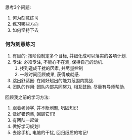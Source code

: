 思考3个问题:

1. 何为刻意练习
2. 练习哪些方向
3. 如何坚持下去



### 何为刻意练习

1. 有目的: 按阶段制定多个目标, 并细化成可以落实的各项计划.
2. 专注: 必须专注, 不能心不在焉, 保持自己的动机.
   1. 找到造成干扰的因素, 并尽量控制
   2. 一段时间回顾成果, 获得成就感.
3. 跳出舒适圈: 在刚好超出的能力范围内挑战.
4. 团队的作用: 团队内部共同努力, 相互鼓励. 尽量有导师帮助.



回顾我之前的学习方法:

1. 跟着老师学, 并不断刷题, 巩固知识
2. 做好错题集, 回顾它们!
3. 有团队一起做
4. 做好学习规划!
5. 去除手机, 电脑的干扰, 回归纸质的笔记!
